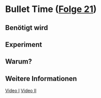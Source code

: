 # Bullet Time ([Folge 21](http://minkorrekt.de/methodisch-inkorrekt-folge-20-danziger-goldwasser/))

## Benötigt wird


## Experiment


## Warum?

## Weitere Informationen

[Video I](http://youtu.be/cMsZc6ccBHM)
[Video II](http://youtu.be/WvuvnZae91w)